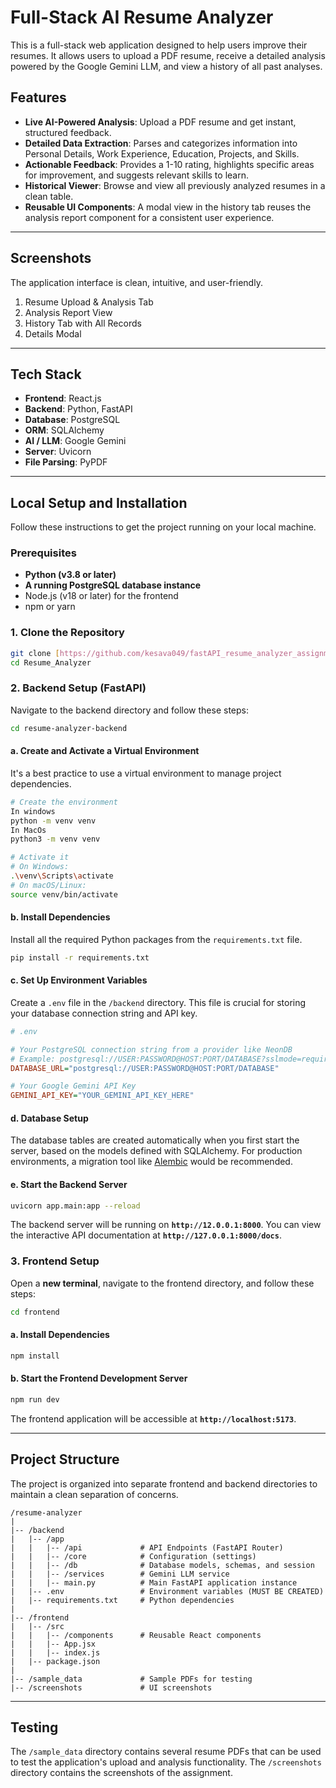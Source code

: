 # Full-Stack AI Resume Analyzer

This is a full-stack web application designed to help users improve their resumes. It allows users to upload a PDF resume, receive a detailed analysis powered by the Google Gemini LLM, and view a history of all past analyses.

## Features

-   **Live AI-Powered Analysis**: Upload a PDF resume and get instant, structured feedback.
-   **Detailed Data Extraction**: Parses and categorizes information into Personal Details, Work Experience, Education, Projects, and Skills.
-   **Actionable Feedback**: Provides a 1-10 rating, highlights specific areas for improvement, and suggests relevant skills to learn.
-   **Historical Viewer**: Browse and view all previously analyzed resumes in a clean table.
-   **Reusable UI Components**: A modal view in the history tab reuses the analysis report component for a consistent user experience.

---

## Screenshots

The application interface is clean, intuitive, and user-friendly.

1.  Resume Upload & Analysis Tab
2.  Analysis Report View
3.  History Tab with All Records
4.  Details Modal

---

## Tech Stack

-   **Frontend**: React.js
-   **Backend**: Python, FastAPI
-   **Database**: PostgreSQL
-   **ORM**: SQLAlchemy
-   **AI / LLM**: Google Gemini
-   **Server**: Uvicorn
-   **File Parsing**: PyPDF

---

## Local Setup and Installation

Follow these instructions to get the project running on your local machine.

### Prerequisites

-   **Python (v3.8 or later)**
-   **A running PostgreSQL database instance**
-   Node.js (v18 or later) for the frontend
-   npm or yarn

### 1. Clone the Repository

```bash
git clone [https://github.com/kesava049/fastAPI_resume_analyzer_assignment.git]
cd Resume_Analyzer
```

### 2. Backend Setup (FastAPI)

Navigate to the backend directory and follow these steps:

```bash
cd resume-analyzer-backend
```

#### a. Create and Activate a Virtual Environment

It's a best practice to use a virtual environment to manage project dependencies.

```bash
# Create the environment
In windows
python -m venv venv
In MacOs
python3 -m venv venv

# Activate it
# On Windows:
.\venv\Scripts\activate
# On macOS/Linux:
source venv/bin/activate
```

#### b. Install Dependencies

Install all the required Python packages from the `requirements.txt` file.

```bash
pip install -r requirements.txt
```

#### c. Set Up Environment Variables

Create a `.env` file in the `/backend` directory. This file is crucial for storing your database connection string and API key.

```ini
# .env

# Your PostgreSQL connection string from a provider like NeonDB
# Example: postgresql://USER:PASSWORD@HOST:PORT/DATABASE?sslmode=require
DATABASE_URL="postgresql://USER:PASSWORD@HOST:PORT/DATABASE"

# Your Google Gemini API Key
GEMINI_API_KEY="YOUR_GEMINI_API_KEY_HERE"
```

#### d. Database Setup

The database tables are created automatically when you first start the server, based on the models defined with SQLAlchemy. For production environments, a migration tool like [Alembic](https://alembic.sqlalchemy.org/en/latest/) would be recommended.

#### e. Start the Backend Server

```bash
uvicorn app.main:app --reload
```

The backend server will be running on **`http://12.0.0.1:8000`**. You can view the interactive API documentation at **`http://127.0.0.1:8000/docs`**.

### 3. Frontend Setup

Open a **new terminal**, navigate to the frontend directory, and follow these steps:

```bash
cd frontend
```

#### a. Install Dependencies

```bash
npm install
```

#### b. Start the Frontend Development Server

```bash
npm run dev
```

The frontend application will be accessible at **`http://localhost:5173`**.

---

## Project Structure

The project is organized into separate frontend and backend directories to maintain a clean separation of concerns.

```
/resume-analyzer
|
|-- /backend
|   |-- /app
|   |   |-- /api             # API Endpoints (FastAPI Router)
|   |   |-- /core            # Configuration (settings)
|   |   |-- /db              # Database models, schemas, and session
|   |   |-- /services        # Gemini LLM service
|   |   |-- main.py          # Main FastAPI application instance
|   |-- .env                 # Environment variables (MUST BE CREATED)
|   |-- requirements.txt     # Python dependencies
|
|-- /frontend
|   |-- /src
|   |   |-- /components      # Reusable React components
|   |   |-- App.jsx
|   |   |-- index.js
|   |-- package.json
|
|-- /sample_data             # Sample PDFs for testing
|-- /screenshots             # UI screenshots
```

---

## Testing

The `/sample_data` directory contains several resume PDFs that can be used to test the application's upload and analysis functionality.
The `/screenshots` directory contains the screenshots of the assignment.